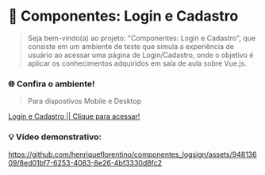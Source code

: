 # 🔐 Componentes: Login e Cadastro
>Seja bem-vindo(a) ao projeto: "Componentes: Login e Cadastro", que consiste em um ambiente de teste que simula a experiência de usuário ao acessar uma página de Login/Cadastro, onde o objetivo é aplicar os conhecimentos adquiridos em sala de aula sobre Vue.js.

### 🌐 Confira o ambiente!
> Para dispostivos Mobile e Desktop

[Login e Cadastro || Clique para acessar!](https://logsig.netlify.app/)

### 💡 Vídeo demonstrativo:

https://github.com/henriqueflorentino/componentes_logsign/assets/94813609/8ed01bf7-6253-4083-8e26-4bf3330d8fc2

